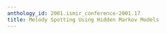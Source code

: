 ```yaml
---
anthology_id: 2001.ismir_conference-2001.17
title: Melody Spotting Using Hidden Markov Models
---
```

